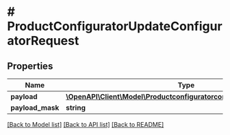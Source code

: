 # # ProductConfiguratorUpdateConfiguratorRequest


## Properties 


Name | Type | Description | Notes
------------ | ------------- | ------------- | -------------
**payload**| [**\OpenAPI\Client\Model\ProductconfiguratorconfiguratorUpdatePayload**](ProductconfiguratorconfiguratorUpdatePayload.md) |   | [optional]
**payload_mask**| **string** |   | [optional]


[[Back to Model list]](../../README.md#models) [[Back to API list]](../../README.md#endpoints) [[Back to README]](../../README.md)


